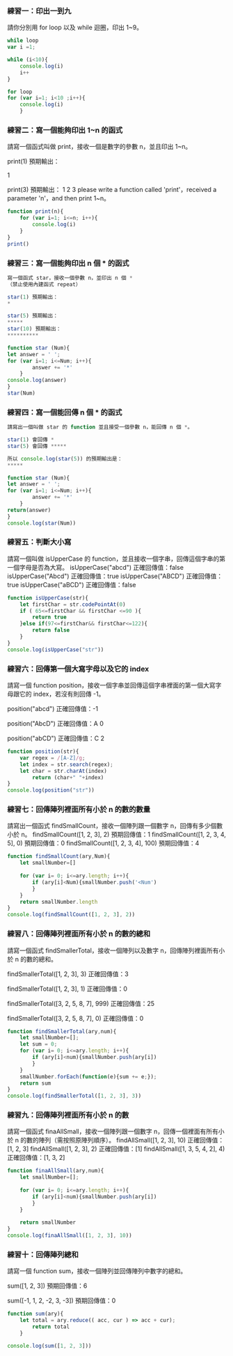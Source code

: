 ### 練習一：印出一到九
請你分別用 for loop 以及 while 迴圈，印出 1~9。

```js
while loop
var i =1;

while (i<10){
    console.log(i)
    i++
} 

for loop
for (var i=1; i<10 ;i++){
    console.log(i)
    }

```
### 練習二：寫一個能夠印出 1~n 的函式 
請寫一個函式叫做 print，接收一個是數字的參數 n，並且印出 1~n。

print(1) 預期輸出：

1

print(3) 預期輸出：
1
2
3
please write a function called 'print'，received a parameter 'n'，and then print 1~n。
```js
function print(n){
    for (var i=1; i<=n; i++){
        console.log(i)        
    }    
}
print()
```
### 練習三：寫一個能夠印出 n 個 * 的函式

```js
寫一個函式 star，接收一個參數 n，並印出 n 個 *
（禁止使用內建函式 repeat）

star(1) 預期輸出：
*

star(5) 預期輸出：
*****
star(10) 預期輸出：
**********
```


```js
function star (Num){
let answer = ' ';    
for (var i=1; i<=Num; i++){
        answer += '*'        
    }    
console.log(answer)
}
star(Num)
```
### 練習四：寫一個能回傳 n 個 * 的函式

```js
請寫出一個叫做 star 的 function 並且接受一個參數 n，能回傳 n 個 *。

star(1) 會回傳 *
star(5) 會回傳 *****

所以 console.log(star(5)) 的預期輸出是：
*****
```


```js
function star (Num){
let answer = ' ';    
for (var i=1; i<=Num; i++){
        answer += '*'        
    }    
return(answer)
}
console.log(star(Num))
```
### 練習五：判斷大小寫
請寫一個叫做 isUpperCase 的 function，並且接收一個字串，回傳這個字串的第一個字母是否為大寫。
isUpperCase("abcd") 正確回傳值：false
isUpperCase("Abcd") 正確回傳值：true
isUpperCase("ABCD") 正確回傳值：true
isUpperCase("aBCD") 正確回傳值：false

```js
function isUpperCase(str){
    let firstChar = str.codePointAt(0)
    if ( 65<=firstChar && firstChar <=90 ){
        return true
    }else if(97<=firstChar&& firstChar<=122){
        return false
    }
}
console.log(isUpperCase("str"))

```
### 練習六：回傳第一個大寫字母以及它的 index
請寫一個 function position，接收一個字串並回傳這個字串裡面的第一個大寫字母跟它的 index，若沒有則回傳 -1。

position("abcd") 正確回傳值：-1

position("AbcD") 正確回傳值：A 0

position("abCD") 正確回傳值：C 2

```js
function position(str){
    var regex = /[A-Z]/g;    
    let index = str.search(regex);
    let char = str.charAt(index)
        return (char+" "+index)
}   
console.log(position("str"))

```
### 練習七：回傳陣列裡面所有小於 n 的數的數量
請寫出一個函式 findSmallCount，接收一個陣列跟一個數字 n，回傳有多少個數小於 n。
findSmallCount([1, 2, 3], 2) 預期回傳值：1
findSmallCount([1, 2, 3, 4, 5], 0) 預期回傳值：0
findSmallCount([1, 2, 3, 4], 100) 預期回傳值：4

```js
function findSmallCount(ary,Num){
    let smallNumber=[]
    
    for (var i= 0; i<=ary.length; i++){             
        if (ary[i]<Num){smallNumber.push('<Num')                 
        }    
    }
    return smallNumber.length
}
console.log(findSmallCount([1, 2, 3], 2))
```
### 練習八：回傳陣列裡面所有小於 n 的數的總和
請寫一個函式 findSmallerTotal，接收一個陣列以及數字 n，回傳陣列裡面所有小於 n 的數的總和。

findSmallerTotal([1, 2, 3], 3) 正確回傳值：3

findSmallerTotal([1, 2, 3], 1) 正確回傳值：0

findSmallerTotal([3, 2, 5, 8, 7], 999) 正確回傳值：25

findSmallerTotal([3, 2, 5, 8, 7], 0) 正確回傳值：0

```js
function findSmallerTotal(ary,num){
    let smallNumber=[];
    let sum = 0;
    for (var i= 0; i<=ary.length; i++){             
        if (ary[i]<num){smallNumber.push(ary[i])                 
        }    
    }
    smallNumber.forEach(function(e){sum += e;});
    return sum
}
console.log(findSmallerTotal([1, 2, 3], 3))
```
### 練習九：回傳陣列裡面所有小於 n 的數
請寫一個函式 finaAllSmall，接收一個陣列跟一個數字 n，回傳一個裡面有所有小於 n 的數的陣列（需按照原陣列順序）。
findAllSmall([1, 2, 3], 10) 正確回傳值：[1, 2, 3]
findAllSmall([1, 2, 3], 2) 正確回傳值：[1]
findAllSmall([1, 3, 5, 4, 2], 4) 正確回傳值：[1, 3, 2]

```js
function finaAllSmall(ary,num){
    let smallNumber=[];
    
    for (var i= 0; i<=ary.length; i++){             
        if (ary[i]<num){smallNumber.push(ary[i])                 
        }    
    }
 
    return smallNumber
}
console.log(finaAllSmall([1, 2, 3], 10))
```
### 練習十：回傳陣列總和
請寫一個 function sum，接收一個陣列並回傳陣列中數字的總和。

sum([1, 2, 3]) 預期回傳值：6

sum([-1, 1, 2, -2, 3, -3]) 預期回傳值：0

```js
function sum(ary){
    let total = ary.reduce(( acc, cur ) => acc + cur);
        return total      
    } 

console.log(sum([1, 2, 3]))
```
### 

```js

```
